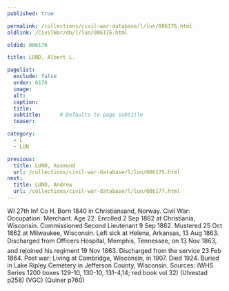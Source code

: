```yaml
---
published: true

permalink: /collections/civil-war-database/l/lun/006176.html
oldlink: /CivilWar/db/l/lun/006176.html

oldid: 006176

title: LUND, Albert L.

pagelist:
  exclude: false
  order: 6176
  image: 
  alt:
  caption:
  title:
  subtitle:      # Defaults to page subtitle
  teaser:

category: 
  - L 
  - LUN

previous:
  title: LUND, Aasmund
  url: /collections/civil-war-database/l/lun/006175.html  
next:
  title: LUND, Andrew
  url: /collections/civil-war-database/l/lun/006177.html   
---
```

WI 27th Inf Co H. Born 1840 in Christiansand, Norway. Civil War: Occupation: Merchant. Age 22. Enrolled 2 Sep 1862 at Christiania, Wisconsin. Commissioned Second Lieutenant 9 Sep 1862. Mustered 25 Oct 1862 at Milwaukee, Wisconsin. Left sick at Helena, Arkansas, 13 Aug 1863. Discharged from Officers&#146; Hospital, Memphis, Tennessee, on 13 Nov 1863, and rejoined his regiment 19 Nov 1863. Discharged from the service 23 Feb 1864. Post war: Living at Cambridge, Wisconsin, in 1907. Died 1924. Buried in Lake Ripley Cemetery in Jefferson County, Wisconsin. Sources: (WHS Series 1200 boxes 129-10, 130-10, 131-4,14; red book vol 32) (Ulvestad p258) (VGC) (Quiner p760)